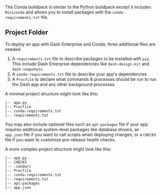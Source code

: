 
The Conda buildpack is similar to the Python buildpack except it includes `Miniconda` 
and allows you to install packages with the `conda-requirements.txt` file.

## Project Folder

To deploy an app with Dash Enterprise and Conda, three additional files are needed:

1. A `requirements.txt` file to describe packages to be installed with `pip`. This 
    include Dash Enterprise dependencies like `dash-design-kit` and `dash-snapshots`.
2. A `conda-requirements.txt` file to describe your app's dependencies
3. A `Procfile` to declare what commands & processes should be run to run the Dash 
app and any other background processes

A minimal project structure might look like this:

```
|-- app.py
|-- Procfile
|-- conda-requirements.txt
|-- requirements.txt
```

You may also include optional files such as `apt-packages` file if your app requires additional system-level packages like database
drivers, an `app.json` file if you want to call scripts when deploying changes, or a `CHECKS` file
if you want to customize pre-release health checks.

A more complex project structure might look like this:

```
|-- app.py
|-- CHECKS
|-- .condarc
|-- Procfile
|-- conda-requirements.txt
|-- requirements.txt
|-- apt-packages
|-- app.json
```
